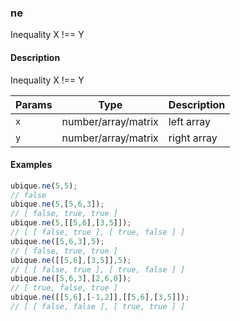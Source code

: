 ### ne
Inequality X !== Y


#### Description

Inequality X !== Y


|Params|Type|Description
|---------|----|-----------
|`x` | number/array/matrix | left array
|`y` | number/array/matrix | right array


#### Examples

```js
ubique.ne(5,5);
// false
ubique.ne(5,[5,6,3]);
// [ false, true, true ]
ubique.ne(5,[[5,6],[3,5]]);
// [ [ false, true ], [ true, false ] ]
ubique.ne([5,6,3],5);
// [ false, true, true ]
ubique.ne([[5,6],[3,5]],5);
// [ [ false, true ], [ true, false ] ]
ubique.ne([5,6,3],[2,6,0]);
// [ true, false, true ]
ubique.ne([[5,6],[-1,2]],[[5,6],[3,5]]);
// [ [ false, false ], [ true, true ] ]
```

